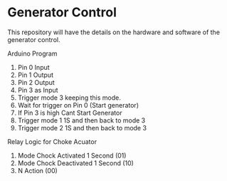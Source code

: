 # Generator Control

This repository will have the details on the hardware and software of the generator control.

Arduino Program

1) Pin 0 Input
2) Pin 1 Output
3) Pin 2 Output
4) Pin 3 as Input
5) Trigger mode 3 keeping this mode.
6) Wait for trigger on Pin 0 (Start generator)
7) If Pin 3 is high Cant Start Generator
8) Trigger mode 1 1S and then back to mode 3
9) Trigger mode 2 1S and then back to mode 3


Relay Logic for Choke Acuator


1) Mode Chock Activated 1 Second (01)
2) Mode Chock Deactivated 1 Second (10)
3) N Action (00)

